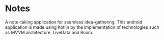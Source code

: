 # Notes
A note-taking application for seamless idea-gathering. This android application is made using Kotlin by the implementation of technologies such as MVVM architecture, LiveData and Room.
